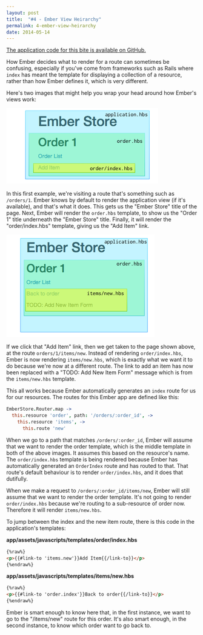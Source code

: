```yaml
---
layout: post
title:  "#4 - Ember View Heirarchy"
permalink: 4-ember-view-heirarchy
date: 2014-05-14
---
```


[The application code for this bite is available on GitHub.](https://github.com/emberbites/4-ember-view-heirarchy)

How Ember decides what to render for a route can sometimes be confusing, especially if you've come from frameworks such as Rails where `index` has meant the template for displaying a collection of a resource, rather than how Ember defines it, which is very different.

Here's two images that might help you wrap your head around how Ember's views work:

![View Heirarchy](/images/2014-05-12/view-heirarchy.png)

In this first example, we're visiting a route that's something such as `/orders/1`. Ember knows by default to render the application view (if it's available), and that's what it does. This gets us the "Ember Store" title of the page. Next, Ember will render the `order.hbs` template, to show us the "Order 1" title underneath the "Ember Store" title. Finally, it will render the "order/index.hbs" template, giving us the "Add Item" link.


![View Heirarchy 2](/images/2014-05-12/view-heirarchy-2.png)

If we click that "Add Item" link, then we get taken to the page shown above, at the route `orders/1/items/new`. Instead of rendering `order/index.hbs`, Ember is now rendering `items/new.hbs`, which is exactly what we want it to do because we're now at a different route. The link to add an item has now been replaced with a "TODO: Add New Item Form" message which is from the `items/new.hbs` template. 

This all works because Ember automatically generates an `index` route for us for our resources. The routes for this Ember app are defined like this:

```coffee
EmberStore.Router.map ->
  this.resource 'order', path: '/orders/:order_id', -> 
    this.resource 'items', ->
      this.route 'new'
```

When we go to a path that matches `/orders/:order_id`, Ember will assume that we want to render the order template, which is the middle template in both of the above images. It assumes this based on the resource's name. The `order/index.hbs` template is being rendered because Ember has automatically generated an `OrderIndex` route and has routed to that. That route's default behaviour is to render `order/index.hbs`, and it does that dutifully.

When we make a request to `/orders/:order_id/items/new`, Ember will still assume that we want to render the order template. It's not going to render `order/index.hbs` because we're routing to a sub-resource of order now. Therefore it will render `items/new.hbs`.

To jump between the index and the new item route, there is this code in the application's templates:

**app/assets/javascripts/templates/order/index.hbs**

```html
{%raw%}
<p>{{#link-to 'items.new'}}Add Item{{/link-to}}</p>
{%endraw%}
```

**app/assets/javascripts/templates/items/new.hbs**

```html
{%raw%}
<p>{{#link-to 'order.index'}}Back to order{{/link-to}}</p>
{%endraw%}
```

Ember is smart enough to know here that, in the first instance, we want to go to the "/items/new" route for this order. It's also smart enough, in the second instance, to know which order want to go back to.





